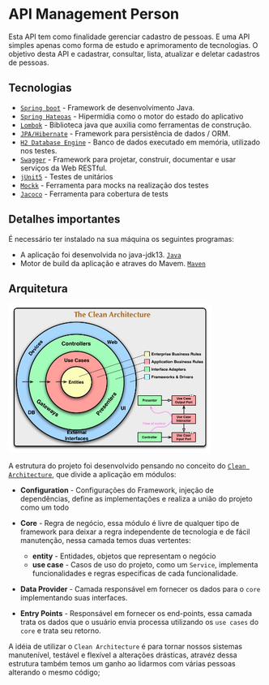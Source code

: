 # API Management Person

Esta API tem como finalidade gerenciar cadastro de pessoas. E uma API simples apenas como forma de estudo e aprimoramento de tecnologias.
O objetivo desta API e cadastrar, consultar, lista, atualizar e deletar cadastros de pessoas.  

## Tecnologias

 - [`Spring boot`](https://spring.io) - Framework de desenvolvimento Java.
 - [`Spring Hateoas`](https://spring.io/projects/spring-hateoas) - Hipermídia como o motor do estado do aplicativo 
 - [`Lombok`](https://projectlombok.org/) - Biblioteca java que auxilia como ferramentas de construção.
 - [`JPA/Hibernate`](https://hibernate.org/orm/) - Framework para persistência de dados / ORM.
 - [`H2 Database Engine`](https://mvnrepository.com/artifact/com.h2database/h2) - Banco de dados executado em memória, utilizado nos testes.
 - [`Swagger`](https://swagger.io/) - Framework para projetar, construir, documentar e usar serviços da Web RESTful. 
 - [`jUnit5`](https://junit.org/junit5/docs/current/user-guide/) - Testes de unitários
 - [`Mockk`](https://mockk.io) - Ferramenta para mocks na realização dos testes
 - [`Jacoco`](https://www.jacoco.org) - Ferramenta para cobertura de tests

## Detalhes importantes
É necessário ter instalado na sua máquina os seguintes programas:

* A aplicação foi desenvolvida no java-jdk13. [`Java`](https://www.oracle.com/br/java/) 
* Motor de build da aplicação e atraves do Mavem. [`Maven`](https://maven.apache.org)
  
## Arquitetura

<img src="documentation/images/CleanArchitecture.jpg" width="400" >

A estrutura do projeto foi desenvolvido pensando no conceito do 
[`Clean Architecture`](https://blog.cleancoder.com/uncle-bob/2012/08/13/the-clean-architecture.html), 
que divide a aplicação em módulos:

* **Configuration** - Configurações do Framework, injeção de dependências, define
as implementações e realiza a união do projeto como um todo

* **Core** - Regra de negócio, essa módulo é livre de qualquer tipo de framework
para deixar a regra independente de tecnologia e de fácil manutenção, nessa camada
temos duas vertentes:
    * **entity** - Entidades, objetos que representam o negócio
    * **use case** - Casos de uso do projeto, como um `Service`, implementa 
    funcionalidades e regras especificas de cada funcionalidade.

* **Data Provider** - Camada responsável em fornecer os dados para o `core`
implementando suas interfaces.

* **Entry Points** - Responsável em fornecer os end-points, essa
camada trata os dados que o usuário envia processa utilizando os `use cases`
do `core` e trata seu retorno.

A idéia de utilizar o `Clean Architecture` é para tornar nossos sistemas
manutenível, testável e flexível a alterações drásticas, atravéz dessa estrutura
também temos um ganho ao lidarmos com várias pessoas alterando o mesmo código; 

